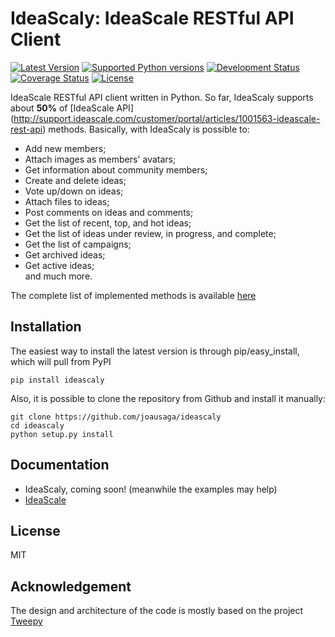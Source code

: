 IdeaScaly: IdeaScale RESTful API Client
=========
[![Latest Version](https://pypip.in/version/ideascaly/badge.svg)](https://pypi.python.org/pypi/ideascaly/)
[![Supported Python versions](https://pypip.in/py_versions/ideascaly/badge.svg)](https://pypi.python.org/pypi/ideascaly/)
[![Development Status](https://pypip.in/status/ideascaly/badge.svg)](https://pypi.python.org/pypi/ideascaly/)
[![Coverage Status](https://coveralls.io/repos/joausaga/ideascaly/badge.svg)](https://coveralls.io/r/joausaga/ideascaly)
[![License](https://pypip.in/license/ideascaly/badge.svg)](https://pypi.python.org/pypi/ideascaly/)

IdeaScale RESTful API client written in Python. So far, IdeaScaly supports about **50%** of [IdeaScale API] 
(http://support.ideascale.com/customer/portal/articles/1001563-ideascale-rest-api) methods. Basically, with IdeaScaly is
 possible to:
 * Add new members;
 * Attach images as members' avatars;  
 * Get information about community members;
 * Create and delete ideas;
 * Vote up/down on ideas;
 * Attach files to ideas;  
 * Post comments on ideas and comments;
 * Get the list of recent, top, and hot ideas;
 * Get the list of ideas under review, in progress, and complete;
 * Get the list of campaigns;
 * Get archived ideas;
 * Get active ideas;  
 and much more. 
 
The complete list of implemented methods is available 
<a href="https://docs.google.com/spreadsheets/d/1gICkmX7EiSukQ0iTsOkxNrkES2blc5joh-AIeFVTcI8/edit?usp=sharing" target="_blank">here</a> 

Installation
------------

The easiest way to install the latest version is through pip/easy_install, which will pull from PyPI

`pip install ideascaly`

Also, it is possible to clone the repository from Github and install it manually:

```
git clone https://github.com/joausaga/ideascaly
cd ideascaly
python setup.py install
```

Documentation
-------------
* IdeaScaly, coming soon! (meanwhile the examples may help)
* <a href="http://support.ideascale.com/customer/portal/articles/1001563-ideascale-rest-api" target="_blank">IdeaScale</a>

License
-------
MIT

Acknowledgement
---------------
The design and architecture of the code is mostly based on the project [Tweepy](https://github.com/tweepy/tweepy) 